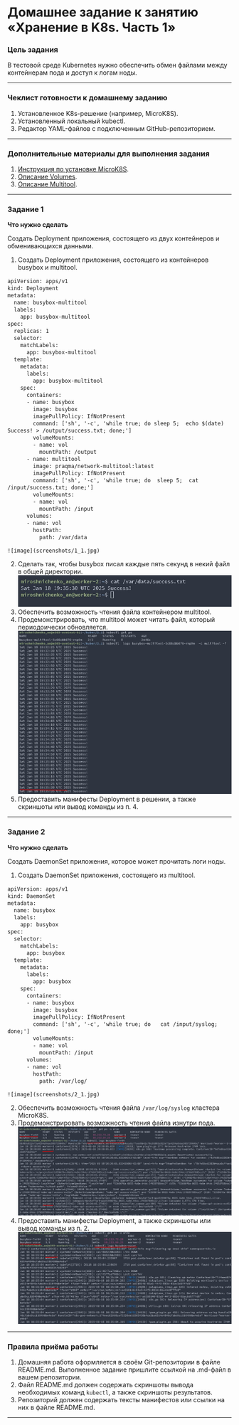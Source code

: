 # Домашнее задание к занятию «Хранение в K8s. Часть 1»

### Цель задания

В тестовой среде Kubernetes нужно обеспечить обмен файлами между контейнерам пода и доступ к логам ноды.

------

### Чеклист готовности к домашнему заданию

1. Установленное K8s-решение (например, MicroK8S).
2. Установленный локальный kubectl.
3. Редактор YAML-файлов с подключенным GitHub-репозиторием.

------

### Дополнительные материалы для выполнения задания

1. [Инструкция по установке MicroK8S](https://microk8s.io/docs/getting-started).
2. [Описание Volumes](https://kubernetes.io/docs/concepts/storage/volumes/).
3. [Описание Multitool](https://github.com/wbitt/Network-MultiTool).

------

### Задание 1 

**Что нужно сделать**

Создать Deployment приложения, состоящего из двух контейнеров и обменивающихся данными.

1. Создать Deployment приложения, состоящего из контейнеров busybox и multitool.
```
apiVersion: apps/v1
kind: Deployment
metadata:
  name: busybox-multitool
  labels:
    app: busybox-multitool
spec:
  replicas: 1
  selector:
    matchLabels:
      app: busybox-multitool
  template:
    metadata:
      labels:
        app: busybox-multitool
    spec:
      containers:
      - name: busybox
        image: busybox
        imagePullPolicy: IfNotPresent
        command: ['sh', '-c', 'while true; do sleep 5;  echo $(date) Success! > /output/success.txt; done;']
        volumeMounts:
        - name: vol
          mountPath: /output
      - name: multitool
        image: praqma/network-multitool:latest
        imagePullPolicy: IfNotPresent
        command: ['sh', '-c', 'while true; do  sleep 5;  cat /input/success.txt; done;']
        volumeMounts:
        - name: vol
          mountPath: /input        
      volumes:
      - name: vol    
        hostPath:
          path: /var/data  
```
    ![image](screenshots/1_1.jpg)
2. Сделать так, чтобы busybox писал каждые пять секунд в некий файл в общей директории.
    ![image](screenshots/1_2.jpg)
3. Обеспечить возможность чтения файла контейнером multitool.
4. Продемонстрировать, что multitool может читать файл, который периодоически обновляется.
    ![image](screenshots/1_4.jpg)
5. Предоставить манифесты Deployment в решении, а также скриншоты или вывод команды из п. 4.

------

### Задание 2

**Что нужно сделать**

Создать DaemonSet приложения, которое может прочитать логи ноды.

1. Создать DaemonSet приложения, состоящего из multitool.
```
apiVersion: apps/v1
kind: DaemonSet
metadata:
  name: busybox
  labels:
    app: busybox
spec:  
  selector:
    matchLabels:
      app: busybox
  template:
    metadata:
      labels:
        app: busybox
    spec:
      containers:
      - name: busybox
        image: busybox
        imagePullPolicy: IfNotPresent
        command: ['sh', '-c', 'while true; do   cat /input/syslog; done;']
        volumeMounts:
        - name: vol
          mountPath: /input           
      volumes:
      - name: vol    
        hostPath:
          path: /var/log/
```
    ![image](screenshots/2_1.jpg)
2. Обеспечить возможность чтения файла `/var/log/syslog` кластера MicroK8S.
3. Продемонстрировать возможность чтения файла изнутри пода.
    ![image](screenshots/2_3.jpg)
4. Предоставить манифесты Deployment, а также скриншоты или вывод команды из п. 2.
    ![image](screenshots/2_4.jpg)
    
------

### Правила приёма работы

1. Домашняя работа оформляется в своём Git-репозитории в файле README.md. Выполненное задание пришлите ссылкой на .md-файл в вашем репозитории.
2. Файл README.md должен содержать скриншоты вывода необходимых команд `kubectl`, а также скриншоты результатов.
3. Репозиторий должен содержать тексты манифестов или ссылки на них в файле README.md.

------
